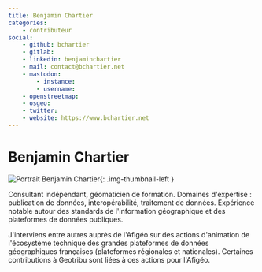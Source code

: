 ```yaml
---
title: Benjamin Chartier
categories:
    - contributeur
social:
    - github: bchartier
    - gitlab:
    - linkedin: benjaminchartier
    - mail: contact@bchartier.net
    - mastodon:
        - instance:
        - username:
    - openstreetmap:
    - osgeo:
    - twitter:
    - website: https://www.bchartier.net
---
```


# Benjamin Chartier

<!-- --8<-- [start:author-sign-block] -->

![Portrait Benjamin Chartier](https://www.bchartier.net/assets/img/bchartier.jpg "Portrait Benjamin Chartier"){: .img-thumbnail-left }

Consultant indépendant, géomaticien de formation.
Domaines d'expertise : publication de données, interopérabilité, traitement de données.
Expérience notable autour des standards de l'information géographique et des plateformes de données publiques.

J'interviens entre autres auprès de l'Afigéo sur des actions d'animation de l'écosystème technique des grandes plateformes de données géographiques françaises (plateformes régionales et nationales). Certaines contributions à Geotribu sont liées à ces actions pour l'Afigéo.

<!-- --8<-- [end:author-sign-block] -->
